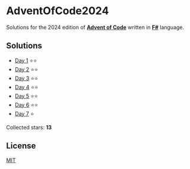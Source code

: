 ﻿# AdventOfCode2024

Solutions for the 2024 edition of **[Advent of Code](https://adventofcode.com/2024)** written in **[F#](https://fsharp.org)** language.

## Solutions
- [Day 1](src/AdventOfCode2024/Day01/Day01.fs) ⭐⭐
- [Day 2](src/AdventOfCode2024/Day02/Day02.fs) ⭐⭐
- [Day 3](src/AdventOfCode2024/Day03/Day03.fs) ⭐⭐
- [Day 4](src/AdventOfCode2024/Day04/Day04.fs) ⭐⭐
- [Day 5](src/AdventOfCode2024/Day05/Day05.fs) ⭐⭐
- [Day 6](src/AdventOfCode2024/Day06/Day06.fs) ⭐⭐
- [Day 7](src/AdventOfCode2024/Day07/Day07.fs) ⭐

Collected stars: **13**

## License
[MIT](https://github.com/Sztorm/AdventOfCode2024/blob/master/LICENSE.txt)